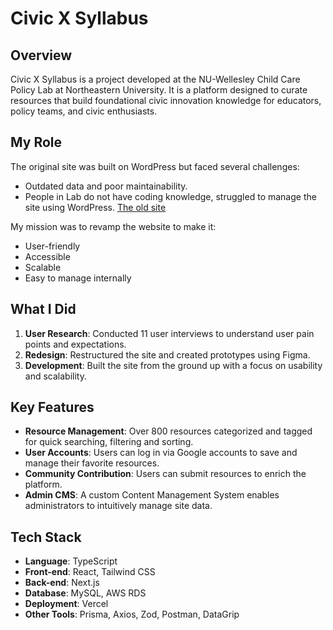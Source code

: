# Civic X Syllabus

## Overview

Civic X Syllabus is a project developed at the NU-Wellesley Child Care Policy Lab at Northeastern University. It is a platform designed to curate resources that build foundational civic innovation knowledge for educators, policy teams, and civic enthusiasts.


## My Role

The original site was built on WordPress but faced several challenges:
- Outdated data and poor maintainability.
- People in Lab do not have coding knowledge, struggled to manage the site using WordPress.
[The old site](https://civicxsyllabus.org/)

My mission was to revamp the website to make it:
- User-friendly
- Accessible
- Scalable
- Easy to manage internally

## What I Did

1. **User Research**: Conducted 11 user interviews to understand user pain points and expectations.
2. **Redesign**: Restructured the site and created prototypes using Figma.
3. **Development**: Built the site from the ground up with a focus on usability and scalability.

## Key Features

- **Resource Management**: Over 800 resources categorized and tagged for quick searching, filtering and sorting.
- **User Accounts**: Users can log in via Google accounts to save and manage their favorite resources.
- **Community Contribution**: Users can submit resources to enrich the platform.
- **Admin CMS**: A custom Content Management System enables administrators to intuitively manage site data.

## Tech Stack

- **Language**: TypeScript
- **Front-end**: React, Tailwind CSS
- **Back-end**: Next.js
- **Database**: MySQL, AWS RDS
- **Deployment**: Vercel
- **Other Tools**: Prisma, Axios, Zod, Postman, DataGrip
